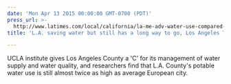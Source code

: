 ```yaml
---
date: 'Mon Apr 13 2015 00:00:00 GMT-0700 (PDT)'
press_url: >-
  http://www.latimes.com/local/california/la-me-adv-water-use-compared-20150413-story.html
title: 'L.A. saving water but still has a long way to go, Los Angeles Times'

---
```


UCLA institute gives Los Angeles County a 'C' for its management of water supply and water quality, and researchers find that L.A. County's potable water use is still almost twice as high as average European city.
